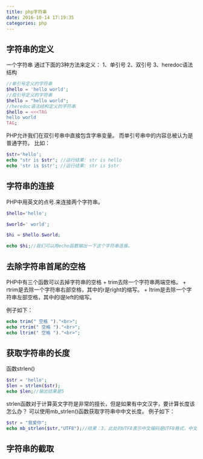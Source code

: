 ```yaml
---
title: php字符串
date: 2016-10-14 17:19:35
categories: php
---
```


<!-- more -->

<h2>字符串的定义</h2>
一个字符串 通过下面的3种方法来定义：
1、单引号
2、双引号
3、heredoc语法结构

```php
//单引号定义的字符串
$hello = 'hello world';
//双引号定义的字符串
$hello = "hello world";
//heredoc语法结构定义的字符串
$hello = <<<TAG
hello world
TAG;
```

PHP允许我们在双引号串中直接包含字串变量。
而单引号串中的内容总被认为是普通字符。
比如：

```php
$str='hello';
echo "str is $str"; //运行结果: str is hello
echo 'str is $str'; //运行结果: str is $str
```

<h2>字符串的连接</h2>
PHP中用英文的点号.来连接两个字符串。

```php
$hello='hello';

$world=' world';

$hi = $hello.$world;

echo $hi;//我们可以用echo函数输出一下这个字符串连接。
```

<h2>去除字符串首尾的空格</h2>
PHP中有三个函数可以去掉字符串的空格
+ trim去除一个字符串两端空格。
+ rtrim是去除一个字符串右部空格，其中的r是right的缩写。
+ ltrim是去除一个字符串左部空格，其中的l是left的缩写。
 
例子如下：

```php
echo trim(" 空格 ")."<br>";
echo rtrim(" 空格 ")."<br>";
echo ltrim(" 空格 ")."<br>";
```

<h2>获取字符串的长度</h2>
函数strlen()

```php
$str = 'hello';
$len = strlen($str);
echo $len;//输出结果是5
```
strlen函数对于计算英文字符是非常的擅长，但是如果有中文汉字，要计算长度该怎么办？
可以使用mb_strlen()函数获取字符串中中文长度。
例子如下：

```php
$str = "我爱你";
echo mb_strlen($str,"UTF8");//结果：3，此处的UTF8表示中文编码是UTF8格式，中文一般采用UTF8编码
```

<h2>字符串的截取</h2>













<!--<img src="/images/6.png" width="800" height="263" />-->
<!--<font color=#FF6666></font>-->
